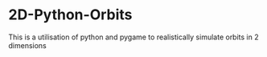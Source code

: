 # 2D-Python-Orbits
This is a utilisation of python and pygame to realistically simulate orbits in 2 dimensions
